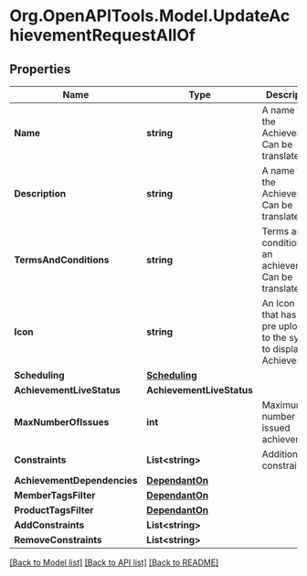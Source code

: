 
# Org.OpenAPITools.Model.UpdateAchievementRequestAllOf

## Properties

Name | Type | Description | Notes
------------ | ------------- | ------------- | -------------
**Name** | **string** | A name for the Achievement. Can be translated | [optional] 
**Description** | **string** | A name for the Achievement. Can be translated | [optional] 
**TermsAndConditions** | **string** | Terms and conditions of an achievement. Can be translated | [optional] 
**Icon** | **string** | An Icon id that has been pre uploaded to the system to display for Achievement | [optional] 
**Scheduling** | [**Scheduling**](Scheduling.md) |  | [optional] 
**AchievementLiveStatus** | **AchievementLiveStatus** |  | [optional] 
**MaxNumberOfIssues** | **int** | Maximum number of issued achievements | [optional] 
**Constraints** | **List&lt;string&gt;** | Additional constraints | [optional] 
**AchievementDependencies** | [**DependantOn**](DependantOn.md) |  | [optional] 
**MemberTagsFilter** | [**DependantOn**](DependantOn.md) |  | [optional] 
**ProductTagsFilter** | [**DependantOn**](DependantOn.md) |  | [optional] 
**AddConstraints** | **List&lt;string&gt;** |  | [optional] 
**RemoveConstraints** | **List&lt;string&gt;** |  | [optional] 

[[Back to Model list]](../README.md#documentation-for-models)
[[Back to API list]](../README.md#documentation-for-api-endpoints)
[[Back to README]](../README.md)

